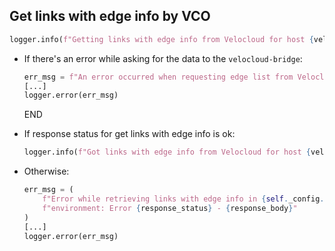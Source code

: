 ## Get links with edge info by VCO

```python
logger.info(f"Getting links with edge info from Velocloud for host {velocloud_host}...")
```

* If there's an error while asking for the data to the `velocloud-bridge`:
  ```python
  err_msg = f"An error occurred when requesting edge list from Velocloud -> {e}" 
  [...]
  logger.error(err_msg)
  ```
  END

* If response status for get links with edge info is ok:
  ```python
  logger.info(f"Got links with edge info from Velocloud for host {velocloud_host}!")
  ```
* Otherwise:
  ```python
  err_msg = (
      f"Error while retrieving links with edge info in {self._config.ENVIRONMENT_NAME.upper()} "
      f"environment: Error {response_status} - {response_body}"
  )
  [...]
  logger.error(err_msg)
  ```